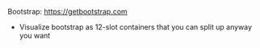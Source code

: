 Bootstrap: https://getbootstrap.com

* Visualize bootstrap as 12-slot containers that you can split up anyway you want

